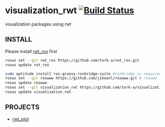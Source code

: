 visualization_rwt [![Build Status](https://api.travis-ci.org/tork-a/visualization_rwt.png)](https://travis-ci.org/tork-a/visualization_rwt)
=================

visualization packages using rwt

INSTALL
-------
Please install [rwt_ros](https://github.com/tork-a/rwt_ros) first
```sh
rosws set --git rwt_ros https://github.com/tork-a/rwt_ros.git
rosws update rwt_ros
```


```sh
sudo aptitude install ros-groovy-rosbridge-suite #rosbridge is required
rosws set --git roswww https://github.com/jihoonl/roswww.git # roswww is also required
rosws update roswww
rosws set --git visualization_rwt https://github.com/tork-a/visualization_rwt.git
rosws update visualization_rwt
```

PROJECTS
--------

* [rwt_plot](https://github.com/tork-a/visualization_rwt/blob/master/rwt_plot/README.md) 
